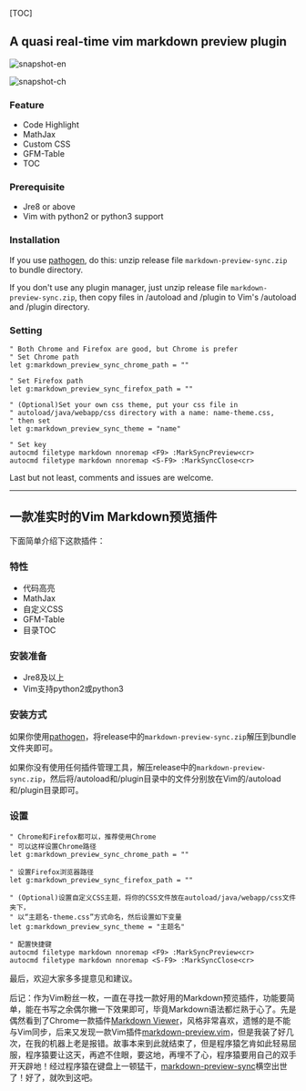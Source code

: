 [TOC]

## A quasi real-time vim markdown preview plugin

![snapshot-en](https://wocanmei-hexo.nos-eastchina1.126.net/markdown-preview-sync/en.png)

![snapshot-ch](https://wocanmei-hexo.nos-eastchina1.126.net/markdown-preview-sync/ch.png)

### Feature

- Code Highlight
- MathJax
- Custom CSS
- GFM-Table
- TOC

### Prerequisite

- Jre8 or above
- Vim with python2 or python3 support

### Installation

If you use [pathogen](https://github.com/tpope/vim-pathogen), do this: unzip release file `markdown-preview-sync.zip` to bundle directory.

If you don't use any plugin manager, just unzip release file `markdown-preview-sync.zip`, then copy files in /autoload and /plugin to Vim's /autoload and /plugin directory.

### Setting

```vim
" Both Chrome and Firefox are good, but Chrome is prefer
" Set Chrome path
let g:markdown_preview_sync_chrome_path = ""

" Set Firefox path
let g:markdown_preview_sync_firefox_path = ""

" (Optional)Set your own css theme, put your css file in
" autoload/java/webapp/css directory with a name: name-theme.css,
" then set
let g:markdown_preview_sync_theme = "name"

" Set key
autocmd filetype markdown nnoremap <F9> :MarkSyncPreview<cr>
autocmd filetype markdown nnoremap <S-F9> :MarkSyncClose<cr>
```

Last but not least, comments and issues are welcome.

---

## 一款准实时的Vim Markdown预览插件

下面简单介绍下这款插件：

### 特性

- 代码高亮
- MathJax
- 自定义CSS
- GFM-Table
- 目录TOC

### 安装准备

- Jre8及以上
- Vim支持python2或python3

### 安装方式

如果你使用[pathogen](https://github.com/tpope/vim-pathogen)，将release中的`markdown-preview-sync.zip`解压到bundle文件夹即可。

如果你没有使用任何插件管理工具，解压release中的`markdown-preview-sync.zip`，然后将/autoload和/plugin目录中的文件分别放在Vim的/autoload和/plugin目录即可。

### 设置

```vim
" Chrome和Firefox都可以，推荐使用Chrome
" 可以这样设置Chrome路径
let g:markdown_preview_sync_chrome_path = ""

" 设置Firefox浏览器路径
let g:markdown_preview_sync_firefox_path = ""

" (Optional)设置自定义CSS主题，将你的CSS文件放在autoload/java/webapp/css文件夹下，
" 以“主题名-theme.css”方式命名，然后设置如下变量
let g:markdown_preview_sync_theme = "主题名"

" 配置快捷键
autocmd filetype markdown nnoremap <F9> :MarkSyncPreview<cr>
autocmd filetype markdown nnoremap <S-F9> :MarkSyncClose<cr>
```

最后，欢迎大家多多提意见和建议。

后记：作为Vim粉丝一枚，一直在寻找一款好用的Markdown预览插件，功能要简单，能在书写之余偶尔撇一下效果即可，毕竟Markdown语法都烂熟于心了。先是偶然看到了Chrome一款插件[Markdown Viewer](https://chrome.google.com/webstore/detail/markdown-viewer/ckkdlimhmcjmikdlpkmbgfkaikojcbjk)，风格非常喜欢，遗憾的是不能与Vim同步，后来又发现一款Vim插件[markdown-preview.vim](https://github.com/iamcco/markdown-preview.vim)，但是我装了好几次，在我的机器上老是报错。故事本来到此就结束了，但是程序猿乞肯如此轻易屈服，程序猿要让这天，再遮不住眼，要这地，再埋不了心，程序猿要用自己的双手开天辟地！经过程序猿在键盘上一顿猛干，[markdown-preview-sync](https://github.com/pingao777/markdown-preview-sync)横空出世了！好了，就吹到这吧。
